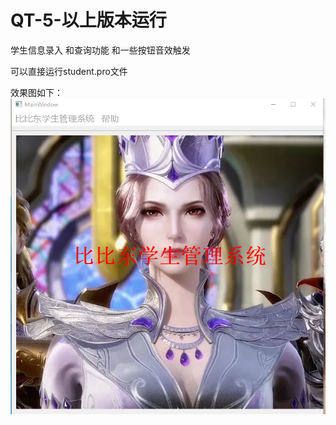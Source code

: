 # QT-5-以上版本运行
学生信息录入
和查询功能
和一些按钮音效触发

可以直接运行student.pro文件

效果图如下：
![image](https://github.com/zhuxing666/QT-5-/blob/main/studentproject/image/QQ%E5%9B%BE%E7%89%8720210908142502.png)


